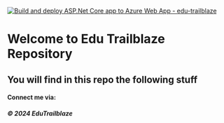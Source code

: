 [![Build and deploy ASP.Net Core app to Azure Web App - edu-trailblaze](https://github.com/edu-trailbla/Edu-Trailblaze-BE/actions/workflows/main_edu-trailblaze.yml/badge.svg)](https://github.com/edu-trailbla/Edu-Trailblaze-BE/actions/workflows/main_edu-trailblaze.yml)

# Welcome to Edu Trailblaze Repository

## You will find in this repo the following stuff
#### Connect me via: 

##### &#169; 2024 EduTrailblaze

